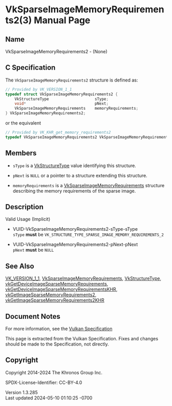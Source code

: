 # VkSparseImageMemoryRequirements2(3) Manual Page

## Name

VkSparseImageMemoryRequirements2 - (None)



## <a href="#_c_specification" class="anchor"></a>C Specification

The `VkSparseImageMemoryRequirements2` structure is defined as:

``` c
// Provided by VK_VERSION_1_1
typedef struct VkSparseImageMemoryRequirements2 {
    VkStructureType                    sType;
    void*                              pNext;
    VkSparseImageMemoryRequirements    memoryRequirements;
} VkSparseImageMemoryRequirements2;
```

or the equivalent

``` c
// Provided by VK_KHR_get_memory_requirements2
typedef VkSparseImageMemoryRequirements2 VkSparseImageMemoryRequirements2KHR;
```

## <a href="#_members" class="anchor"></a>Members

- `sType` is a [VkStructureType](https://registry.khronos.org/vulkan/specs/1.3-extensions/man/html/VkStructureType.html) value identifying
  this structure.

- `pNext` is `NULL` or a pointer to a structure extending this
  structure.

- `memoryRequirements` is a
  [VkSparseImageMemoryRequirements](https://registry.khronos.org/vulkan/specs/1.3-extensions/man/html/VkSparseImageMemoryRequirements.html)
  structure describing the memory requirements of the sparse image.

## <a href="#_description" class="anchor"></a>Description

Valid Usage (Implicit)

- <a href="#VUID-VkSparseImageMemoryRequirements2-sType-sType"
  id="VUID-VkSparseImageMemoryRequirements2-sType-sType"></a>
  VUID-VkSparseImageMemoryRequirements2-sType-sType  
  `sType` **must** be
  `VK_STRUCTURE_TYPE_SPARSE_IMAGE_MEMORY_REQUIREMENTS_2`

- <a href="#VUID-VkSparseImageMemoryRequirements2-pNext-pNext"
  id="VUID-VkSparseImageMemoryRequirements2-pNext-pNext"></a>
  VUID-VkSparseImageMemoryRequirements2-pNext-pNext  
  `pNext` **must** be `NULL`

## <a href="#_see_also" class="anchor"></a>See Also

[VK_VERSION_1_1](https://registry.khronos.org/vulkan/specs/1.3-extensions/man/html/VK_VERSION_1_1.html),
[VkSparseImageMemoryRequirements](https://registry.khronos.org/vulkan/specs/1.3-extensions/man/html/VkSparseImageMemoryRequirements.html),
[VkStructureType](https://registry.khronos.org/vulkan/specs/1.3-extensions/man/html/VkStructureType.html),
[vkGetDeviceImageSparseMemoryRequirements](https://registry.khronos.org/vulkan/specs/1.3-extensions/man/html/vkGetDeviceImageSparseMemoryRequirements.html),
[vkGetDeviceImageSparseMemoryRequirementsKHR](https://registry.khronos.org/vulkan/specs/1.3-extensions/man/html/vkGetDeviceImageSparseMemoryRequirementsKHR.html),
[vkGetImageSparseMemoryRequirements2](https://registry.khronos.org/vulkan/specs/1.3-extensions/man/html/vkGetImageSparseMemoryRequirements2.html),
[vkGetImageSparseMemoryRequirements2KHR](https://registry.khronos.org/vulkan/specs/1.3-extensions/man/html/vkGetImageSparseMemoryRequirements2KHR.html)

## <a href="#_document_notes" class="anchor"></a>Document Notes

For more information, see the <a
href="https://registry.khronos.org/vulkan/specs/1.3-extensions/html/vkspec.html#VkSparseImageMemoryRequirements2"
target="_blank" rel="noopener">Vulkan Specification</a>

This page is extracted from the Vulkan Specification. Fixes and changes
should be made to the Specification, not directly.

## <a href="#_copyright" class="anchor"></a>Copyright

Copyright 2014-2024 The Khronos Group Inc.

SPDX-License-Identifier: CC-BY-4.0

Version 1.3.285  
Last updated 2024-05-10 01:10:25 -0700
